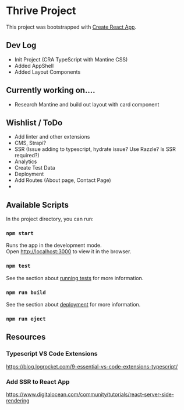 # Thrive Project

This project was bootstrapped with [Create React App](https://github.com/facebook/create-react-app).

## Dev Log

- Init Project (CRA TypeScript with Mantine CSS)
- Added AppShell
- Added Layout Components

## Currently working on....

- Research Mantine and build out layout with card component

## Wishlist / ToDo

- Add linter and other extensions
- CMS, Strapi?
- SSR (Issue adding to typescript, hydrate issue? Use Razzle? Is SSR required?)
- Analytics
- Create Test Data
- Deployment
- Add Routes (About page, Contact Page)
-

## Available Scripts

In the project directory, you can run:

### `npm start`

Runs the app in the development mode.\
Open [http://localhost:3000](http://localhost:3000) to view it in the browser.

### `npm test`

See the section about [running tests](https://facebook.github.io/create-react-app/docs/running-tests) for more information.

### `npm run build`

See the section about [deployment](https://facebook.github.io/create-react-app/docs/deployment) for more information.

### `npm run eject`

## Resources

### Typescript VS Code Extensions

https://blog.logrocket.com/9-essential-vs-code-extensions-typescript/

### Add SSR to React App

https://www.digitalocean.com/community/tutorials/react-server-side-rendering
